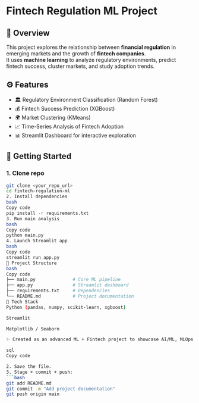 # Fintech Regulation ML Project

## 📌 Overview

This project explores the relationship between **financial regulation** in emerging markets and the growth of **fintech companies**.  
It uses **machine learning** to analyze regulatory environments, predict fintech success, cluster markets, and study adoption trends.

## ⚙️ Features

- 🏛 Regulatory Environment Classification (Random Forest)
- 💰 Fintech Success Prediction (XGBoost)
- 🌍 Market Clustering (KMeans)
- 📈 Time-Series Analysis of Fintech Adoption
- 📊 Streamlit Dashboard for interactive exploration

## 🚀 Getting Started

### 1. Clone repo

````bash
git clone <your_repo_url>
cd fintech-regulation-ml
2. Install dependencies
bash
Copy code
pip install -r requirements.txt
3. Run main analysis
bash
Copy code
python main.py
4. Launch Streamlit app
bash
Copy code
streamlit run app.py
📂 Project Structure
bash
Copy code
├── main.py              # Core ML pipeline
├── app.py               # Streamlit dashboard
├── requirements.txt     # Dependencies
└── README.md            # Project documentation
🧠 Tech Stack
Python (pandas, numpy, scikit-learn, xgboost)

Streamlit

Matplotlib / Seaborn

✨ Created as an advanced ML + Fintech project to showcase AI/ML, MLOps, and regulatory insights.

sql
Copy code

2. Save the file.
3. Stage + commit + push:
```bash
git add README.md
git commit -m "Add project documentation"
git push origin main
````

